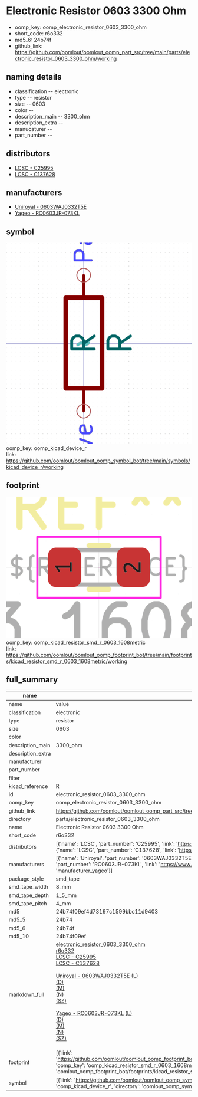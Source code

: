 # Electronic Resistor 0603 3300 Ohm

  
* oomp_key: oomp_electronic_resistor_0603_3300_ohm 
* short_code: r6o332
* md5_6: 24b74f  
* github_link: https://github.com/oomlout/oomlout_oomp_part_src/tree/main/parts/electronic_resistor_0603_3300_ohm/working  
## naming details
* classification -- electronic
* type -- resistor
* size -- 0603
* color -- 
* description_main -- 3300_ohm
* description_extra -- 
* manucaturer -- 
* part_number -- 

## distributors
* [LCSC - C25995](https://lcsc.com/product-detail/C25995.html)  
* [LCSC - C137628](https://lcsc.com/product-detail/C137628.html)  

## manufacturers
* [Uniroyal - 0603WAJ0332T5E]()  
* [Yageo - RC0603JR-073KL](https://www.yageo.com/en/Chart/Download/pdf/RC0603JR-073KL)  

## symbol

![](symbol/0/working/working_600.png)  
oomp_key: oomp_kicad_device_r  
link: https://github.com/oomlout/oomlout_oomp_symbol_bot/tree/main/symbols/kicad_device_r/working  

## footprint

![](footprint/0/working/working_600.png)  
oomp_key: oomp_kicad_resistor_smd_r_0603_1608metric  
link: https://github.com/oomlout/oomlout_oomp_footprint_bot/tree/main/footprints/kicad_resistor_smd_r_0603_1608metric/working  

## full_summary
| name | value | 
| --- | --- | 
| name | value | 
| classification | electronic | 
| type | resistor | 
| size | 0603 | 
| color |  | 
| description_main | 3300_ohm | 
| description_extra |  | 
| manufacturer |  | 
| part_number |  | 
| filter |  | 
| kicad_reference | R | 
| id | electronic_resistor_0603_3300_ohm | 
| oomp_key | oomp_electronic_resistor_0603_3300_ohm | 
| github_link | https://github.com/oomlout/oomlout_oomp_part_src/tree/main/parts/electronic_resistor_0603_3300_ohm/working | 
| directory | parts/electronic_resistor_0603_3300_ohm | 
| name | Electronic Resistor 0603 3300 Ohm | 
| short_code | r6o332 | 
| distributors | [{'name': 'LCSC', 'part_number': 'C25995', 'link': 'https://lcsc.com/product-detail/C25995.html', 'id': 'distributor_lcsc'}, {'name': 'LCSC', 'part_number': 'C137628', 'link': 'https://lcsc.com/product-detail/C137628.html', 'id': 'distributor_lcsc'}] | 
| manufacturers | [{'name': 'Uniroyal', 'part_number': '0603WAJ0332T5E', 'link': '', 'id': 'manufacturer_uniroyal'}, {'name': 'Yageo', 'part_number': 'RC0603JR-073KL', 'link': 'https://www.yageo.com/en/Chart/Download/pdf/RC0603JR-073KL', 'id': 'manufacturer_yageo'}] | 
| package_style | smd_tape | 
| smd_tape_width | 8_mm | 
| smd_tape_depth | 1_5_mm | 
| smd_tape_pitch | 4_mm | 
| md5 | 24b74f09ef4d73197c1599bbc11d9403 | 
| md5_5 | 24b74 | 
| md5_6 | 24b74f | 
| md5_10 | 24b74f09ef | 
| markdown_full | [electronic_resistor_0603_3300_ohm](https://github.com/oomlout/oomlout_oomp_part_src/tree/main/parts/electronic_resistor_0603_3300_ohm/working)<br>[r6o332](https://github.com/oomlout/oomlout_oomp_part_src/tree/main/parts/electronic_resistor_0603_3300_ohm/working)<br>[LCSC - C25995<br>](https://lcsc.com/product-detail/C25995.html)[LCSC - C137628<br>](https://lcsc.com/product-detail/C137628.html)<br>[Uniroyal - 0603WAJ0332T5E]() [(L)<br>](https://www.lcsc.com/search?q=0603WAJ0332T5E)[(D)<br>](https://www.digikey.com/en/products?,keywords=0603WAJ0332T5E)[(M)<br>](https://www.mouser.com/Search/Refine?Keyword=0603WAJ0332T5E)[(N)<br>](https://www.newark.com/search?st=0603WAJ0332T5E)[(SZ)<br>](https://so.szlcsc.com/global.html?k=0603WAJ0332T5E)<br>[Yageo - RC0603JR-073KL](https://www.yageo.com/en/Chart/Download/pdf/RC0603JR-073KL) [(L)<br>](https://www.lcsc.com/search?q=RC0603JR-073KL)[(D)<br>](https://www.digikey.com/en/products?,keywords=RC0603JR-073KL)[(M)<br>](https://www.mouser.com/Search/Refine?Keyword=RC0603JR-073KL)[(N)<br>](https://www.newark.com/search?st=RC0603JR-073KL)[(SZ)<br>](https://so.szlcsc.com/global.html?k=RC0603JR-073KL)<br> | 
| footprint | [{'link': 'https://github.com/oomlout/oomlout_oomp_footprint_bot/tree/main/foootprntss/kicad_resistor_smd_r_0603_1608metric', 'oomp_key': 'oomp_kicad_resistor_smd_r_0603_1608metric', 'directory': 'oomlout_oomp_footprint_bot/footprints/kicad_resistor_smd_r_0603_1608metric//working/working.kicad_mod'}] | 
| symbol | [{'link': 'https://github.com/oomlout/oomlout_oomp_symbol_bot/tree/main/symbols/kicad_device_r', 'oomp_key': 'oomp_kicad_device_r', 'directory': 'oomlout_oomp_symbol_bot/symbols/kicad_device_r//working/working.kicad_sym'}] | 
